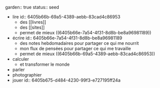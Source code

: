 garden:: true
status:: seed

- lire
  id:: 6405b66b-69a5-4389-aebb-83cad4c86953
	- des [[livres]]
	- des [[sites]]
	- permet de mieux ((6405b66e-7a54-4f31-8d8b-be8a96981189))
- écrire
  id:: 6405b66e-7a54-4f31-8d8b-be8a96981189
	- des notes hebdomadaires pour partager ce qui me nourrit
	- mon flux de pensées pour partager ce qui me travaille
	- permet de mieux ((6405b66b-69a5-4389-aebb-83cad4c86953))
- calculer
	- et transformer le monde
- parler
- photographier
- jouer
  id:: 6405b675-d484-4230-99f3-e727195ff24a